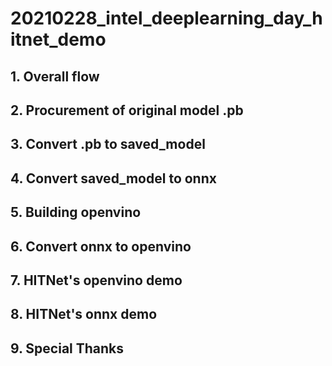 # 20210228_intel_deeplearning_day_hitnet_demo
## 1. Overall flow
## 2. Procurement of original model .pb
## 3. Convert .pb to saved_model
## 4. Convert saved_model to onnx
## 5. Building openvino
## 6. Convert onnx to openvino
## 7. HITNet's openvino demo
## 8. HITNet's onnx demo
## 9. Special Thanks

